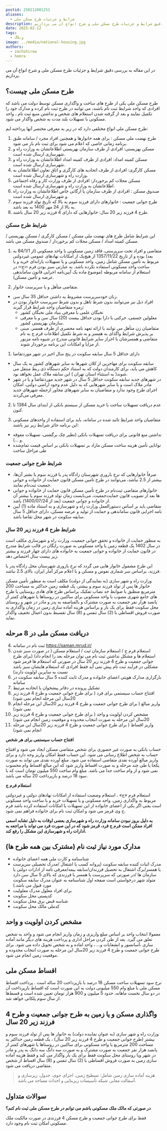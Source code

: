 ```yaml
---
postid: 250212081251
aliases:
  - شرایط و جزئیات طرح مسکن ملی
description: در این مقاله به بررسی دقیق شرایط و جزئیات طرح مسکن ملی و شرح انواع آن می پردازیم.
date: 2025-02-12
tags:
  - وبلاگ
image: ../media/national-housing.jpg
authors:
  - zachshirow
  - hemra
---
```

در این مقاله به بررسی دقیق شرایط و جزئیات طرح مسکن ملی و شرح انواع آن می پردازیم. 

## طرح مسکن ملی چیست؟

طرح مسکن ملی یکی از طرح های ساخت و واگذاری مسکن توسط دولت می باشد که افرادی که واجد شرایط ثبت نام باشند، می توانند در طرح ثبت نام کرده و مدارک خود را تکمیل نمایند و بعد از گرفته شدن استعلام های شخص و نداشتن منبع ثبت نام ، واحد مسکونی با تسهیلات بلند مدت به شخص واگذار می شود. 
 
طرح مسکن ملی انواع مختلفی دارد که در زیر به معرفی مختصر آنها پرداخته ایم:

1. طرح نهضت ملی مسکن : برای همه خانوارها و همچنین افراد مجرد / سامانه طبق برنامه زمانی خاصی که اعلام می شود برای ثبت نام باز می شود.
2. مسکن بهزیستی: افرادی از طرف سازمان بهزیستی اطلاعاتشان به وزارت راه و شهرسازی ارسال شده است.
3. مسکن کمیته امداد: افرادی از طرف کمیته امداد اطلاعاتشان به وزارت راه و شهرسازی ارسال شده است.
4. مسکن کارگری: افرادی از طرف اتحادیه های کارگری و اتاق تعاون اطلاعاتشان به وزارت راه و شهرسازی ارسال شده است.
5. مسکن محلات کم برخوردار: افرادی از طرف وزارت کار و رفاه اجتماعی اطلاعاتشان به وزارت راه و شهرسازی ارسال شده است.
6. صندوق مسکن : افرادی از طرف سازمان یا ارگانی خاص اطلاعاتشان به وزارت راه و شهرسازی ارسال شده است.
7. طرح جوانی جمعیت : خانوارهای دارای فرزند سوم به بالا که تاریخ تولد فرزند سوم به بالا از 24 مهر 1400 به بعد باشد.
8. طرح 4 فرزند زیر 20 سال: خانوارهایی که دارای 4 فرزند زیر 20 سال باشند.
 
 
### شرایط طرح مسکن

این شرایط شامل طرح های نهضت ملی مسکن / مسکن کارگری / مسکن بهزیستی / مسکن کمیته امداد / مسکن محلات کم برخوردار / صندوق مسکن می باشد. 

1. متقاضی و افراد تحت سرپرستی، فاقد زمین مسکونی یا واحد مسکونی (از 84/1/1 به بعد) بوده و از تاریخ 1357/11/22 از هیچ‌یک از امکانات نهادهای عمومی غیردولتی مربوط به تأمین مسکن شامل زمین، واحد مسکونی و یا تسهیلات یارانه‌ای خرید و یا ساخت واحد مسکونی استفاده نکرده باشد. به عبارتی سبز بودن فرم ‹‹ج›› در استعلام از سامانه مربوطه (موضوع ماده یک آیین‌نامه اجرایی قانون ساماندهی عرضه و تأمین مسکن).

2. متقاضی متأهل و یا سرپرست خانوار.

- زنان خودسرپرست مشروط به داشتن حداقل 35 سال سن.
- افراد ذیل نیز می‌توانند بدون شرط تاهل و بدون شرط سرپرست خانوار بودن در زمره متقاضیان واجد شرایط قرار گیرند:
	- نخبگان علمی با معرفی بنیاد ملی نخبگان کشور
	- معلولین جسمی، حرکتی با دارا بودن حداقل بیست (20) سال سن و با معرفی سازمان بهزیستی کشور.
	- متقاضیان زن متأهل می توانند با ارائه تعهد نامه محضری از طرف همسر، مبنی بر پذیرش شرایط واگذای به همسر و به شرط تکمیل اطلاعات فرم ج به نام متقاضی و همسرشان با احراز سایر شرایط قانونی مندرج در شیوه نامه مزبور از مزایا و امکانات این برنامه برخوردار شوند.

1. دارای حداقل 5 سال سابقه سکونت در پنج سال اخیر در شهر موردتقاضا

- سابقه سکونت برای مهاجرین از کلان شهرها به سایر شهرهای کشور به یک سال کاهش می یابد، برای کارمندان دولت که به استناد حکم دستگاه ذی ربط منتقل می شوند( به استثناء استان تهران ) این سابقه ملاک عمل نخواهد بود.
- در شهرهای جدید سابقه سکونت حداقل 5 سال در شهر جدید موردتقاضا و یا در شهر مادر ملاک است و یا سایر شهرهایی که به دلیل عدم وجود اراضی دولتی، امکان اجرای طرح وجود ندارد و متقاضیان به سایر شهرهای مجاور ازجمله شهرهای جدید معرفی می‌گردند.

2. عدم دریافت تسهیلات ساخت یا خرید مسکن از سیستم بانکی از ابتدای سال 1384 تا کنون.

3. متقاضیان واجد شرایط تائید شده در سامانه، باید برای استفاده از واحدهای مسکونی این برنامه حائز شرایط زیر نیز باشند:

- نداشتن منع قانونی برای دریافت تسهیلات بانکی (نظیر چک برگشتی، تسهیلات معوقه و …).
- توانایی تأمین هزینه ساخت مسکن مازاد بر تسهیلات بانکی بر اساس قیمت تمام‌شده طی مراحل ساخت
 
 
### شرایط طرح جوانی جمعیت

- صرفاً خانوارهایی که نرخ باروری شهرستان زادگاه پدر یا فرزند سوم یا بشتر آن‌ها، بیشتر از 2.5 نباشد، می‌توانند در طرح تامین مسکن قانون حمایت از خانواده و جوانی جمعیت ثبت‌نام نمایند.
- خانوارهای متقاضی ثبت‌نام در طرح تأمین مسکن قانون حمایت از خانواده و جوانی جمعیت، می‌بایست زمان تولد فرزند سوم یا بیشتر آن‎‌ها بعد از تصویب قانون حمایت از خانواده و جوانی جمعیت (بعد از 1400/07/24) باشد.
- متقاضی باید بر اساس دستورالعمل وزارت راه و شهرسازی و به استناد ماده (1) آیین نامه اجرایی قانون ساماندهی و حمایت از تولید و عرضه مسکن، دارای حداقل 5 سال سابقه سکونت در شهر محل تقاضا باشد.
 

### شرایط طرح 4 فرزند زیر 20 سال

به منظور حمایت از خانواده و تحقق جوانی جمعیت، وزارت راه و شهرسازی مکلف است در سال 1402 یک قطعه زمین یا واحد مسکونی به صورت رایگان در قالب شرایط مندرج در قانون حمایت از خانواده و جوانی جمعیت به خانواده های دارای چهار فرزند و بیشتر زیر بیست سال اختصاص دهد. 

این طرح مشمول خانوار هایی می گردد که نرخ باروری شهرستان محل زادگاه پدر یا فرزند، براساس سر شماری نفوس و مسکن و با اعلام مرکز آمار ایران، بالای 2.5 نباشد.

وزارت راه و شهر سازی (به نمایندگی از دولت) مکلف است به منظور تأمین مسکن خانوار ها پس از تولد فرزند سوم و بیشتر، یک قطعه زمین حداکثر به مساحت 200 مترمربع منطبق با ضوابط حد نصاب تفکیک براساس طرح های هادی روستایی یا طرح های جامع شهری مصوب یا واحد مسکونی برای ساکنین در روستاها یا شهرهای کمتر از پانصد هزار نفر جمعیت به صورت مشترک و بالمناصفه به پدر و مادر در شهر و روستای محل سکونت فقط برای یک بار و براساس هزینه آماده سازی زمین در زمان واگذاری به صورت فروش اقساطی با (2) سال تنفس و (8) سال تقسیط بدون اعمال تخفیف واگذار نماید.

 

## دریافت مسکن ملی در 8 مرحله 

4. ثبت نام در سامانه https://saman.mrud.ir/
5. استعلام فرم ج / استعلام سازمان ثبت / استعلام مسکن ( در صورت سبز شدن استعلام ها و مشکل نداشتن ثبت نام می توان مرحله بعد را انجام داد) (برای طرح جوانی جمعیت و طرح 4 فرزند زیر 20 سال در صورتی که استعلام ها قرمز شود مشکلی در فرآیند ثبت نام پیش نمی آید فقط افرادی که استعلام هایشان سبز باشد نسبت به سایرین اولویت دارند)
6. بارگزاری مدارک هویتی اعضای خانواده و مدرک ثابت کننده 5 سال سابقه سکونت در سامانه 
7. تشکیل پرونده در دفاتر پیشخوان یا اتحادیه مرتبط
8. افتتاح حساب سیستمی برای فرد ( برای طرح جوانی جمعیت و طرح 4 فرزند زیر 20سال این مرحله انجام نمی شود)
9. واریز مبالغ ( برای طرح جوانی جمعیت و طرح 4 فرزند زیر 20سال این مرحله انجام نمی شود)
10. مشخص کردن اولویت و واحد ( برای طرح جوانی جمعیت و طرح 4 فرزند زیر 20سال این مرحله به صورت انتخاب محدوده و موقعیت زمین انجام می شود)
11. واریز اقساط ( برای طرح جوانی جمعیت و طرح 4 فرزند زیر 20سال این مرحله انجام نمی شود)
 
 
**افتتاح حساب سیستمی برای هر شخص**

حساب بانکی به صورت غیر حضوری برای شخص متقاضی مسکن ایجاد می شود و افتتاح حساب به شخص اطلاع رسانی می شود. این حساب فقط امکان واریز وجه دارد و برای واریز مبالغ آورده نقدی متقاضی استفاده می شود. مبلغ آورده نقدی می تواند به صورت یکجا یا طی چند مرحله و به صورت اقساط واریز شود که این مبالغ اقساط وام محسوب نمی شود و از وام ساخت جدا می باشد. مبلغ وام ساخت 550 میلیون تومان است که با سود 18 درصد و بازپرداخت 20 ساله می باشد.
 
**استعلام فرم ج**

استعلام فرم «ج» ، استعلام وضعیت استفاده از امکانات نهادهای دولتی و غیردولتی مربوط به واگذاری زمین، واحد مسکونی و یا تسهیلات خرید و یا ساخت واحد مسکونی است یعنی اگر یکی از اعضای خانواده از این تسهیلات یا امکانات استفاده کرده باشد فرم ج وی قرمز می شود و امکان ثبت نام برای خانواده فراهم نمی شود. 

**به دلیل بروز نبودن سامانه وزارت راه و شهرسازی بعضی اوقات به دلیل تشابه اسمی افراد ممکن است فرم ج فرد، قرمز شود که در این صورت فرد می تواند با مراجعه به ادارات راه و شهرسازی این مشکل را رفع کند.**
 
 
## مدارک مورد نیاز ثبت نام (مشترک بین همه طرح ها)

- شناسنامه و کارت ملی همه اعضای خانواده
- مدرک اثبات کننده سابقه سکونت (پروانه کسب یا اشتغال /مدرک تحصیلی سرپرست یا همسر/برگ اشتغال به تحصیل فرزندان/سابقه بیمه/معرفی نامه از ادارات دولتی یا سازمان ها /در صورتی که سرپرست یا همسر یا فرزندی که بالای 5 سال سن دارد متولد شهر درخواستی است صفحه اول شناسنامه به عنوان مدرک سابقه سکونت مورد قبول می باشد.)
- برای افراد معلول مدرک معلولیت
- کدپستی محل سکونت
- شناسه قبض برق محل سکونت
- کدملی مالک محل سکونت
 
## مشخص کردن اولویت و واحد

معمولا انتخاب واحد بر اساس مبلغ واریزی و زمان واریز انجام می شود و واحد به شخص تعلق می گیرد. بعد از طی کردن مراحل اداری و پرداخت هزینه های دیگر مانند آماده سازی ،آسانسور و انشعابات و… ، واحد اماده و به شخص تحویل داده می شود. برای طرح جوانی جمعیت و طرح 4 فرزند زیر 20سال این مرحله به صورت انتخاب محدوده و موقعیت زمین انجام می شود.
 
 
## اقساط مسکن ملی

 نرخ سود تسهیلات ساخت مسکن 18 درصد با بازپرداخت 20 ساله است . پرداخت اقساط مسکن ملی با مبلغ وام 550 میلیونی دولت به این صورت است که اقساط بازپرداخت آن در دو سال نخست ماهانه، حدود 5 میلیون و 900 هزار تومان تعیین شده است و قسط‌ها از سال سوم پلکانی خواهد شد.
 
 
## واگذاری مسکن و یا زمین به طرح جوانی جمعیت و طرح 4 فرزند زیر 20 سال

وزارت راه و شهر سازی (به عنوان نماینده دولت) به خانوار ها پس از تولد فرزند سوم و بیشتر (طرح جوانی جمعیت و طرح 4 فرزند زیر 20 سال) ، یک قطعه زمین حداکثر به مساحت 200 مترمربع یا واحد مسکونی برای ساکنین در روستاها یا شهرهای کمتر از پانصد هزار نفر جمعیت به صورت مشترک و به صورت سه دانگ سه دانگ به پدر و مادر در شهر ویا روستای محل سکونت فقط برای یک بار واگذار می کند و فقط هزینه آماده سازی زمین به صورت فروش اقساطی با (2) سال تنفس و (8) سال اقساط از شخص متقاضی دریافت می شود.
 
> هزینه آماده سازی زمین شامل:  تسطیح زمین، اجرای جوی، جدول، زیرسازی و آسفالت معابر، شبکه تأسیسات زیربنایی و احداث مساجد می باشد.

## سوالات متداول

**در صورتی که مالک ملک مسکونی باشم می توانم در طرح مسکن ملی ثبت نام کنم؟**

فقط برای طرح جوانی جمعیت و طرح مسکن 4 فرزندی در صورت مالکیت ملک مسکونی امکان ثبت نام وجود دارد.